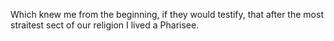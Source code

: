 Which knew me from the beginning, if they would testify, that after the most straitest sect of our religion I lived a Pharisee.
